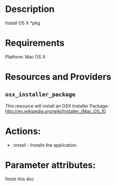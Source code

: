 Description
===========

Install OS X *pkg 

Requirements
============

Platform: Mac OS X

Resources and Providers
=======================

`osx_installer_package`
-------------

This resource will install an OSX Installer Package:  http://en.wikipedia.org/wiki/Installer_(Mac_OS_X)

# Actions:

* :install - Installs the application.

# Parameter attributes:
  finish this doc
